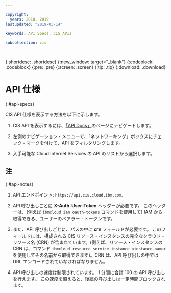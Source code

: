 ```yaml
---

copyright:
  years: 2018, 2019
lastupdated: "2019-03-14"

keywords: API Specs, CIS APIs

subcollection: cis

---
```



{:shortdesc: .shortdesc}
{:new_window: target="_blank"}
{:codeblock: .codeblock}
{:pre: .pre}
{:screen: .screen}
{:tip: .tip}
{:download: .download}

# API 仕様
{:#api-specs}

CIS API 仕様を表示する方法を以下に示します。 

1. CIS API を表示するには、[「API Docs」](/apidocs/)のページにナビゲートします。 

2. 左側のナビゲーション・メニューで、「ネットワーキング」ボックスにチェック・マークを付けて、API をフィルタリングします。

3. 入手可能な Cloud Internet Services の API のリストから選択します。


## 注
{:#api-notes}

1. API エンドポイント: `https://api.cis.cloud.ibm.com`.

2. API 呼び出しごとに **X-Auth-User-Token** ヘッダーが必要です。 このヘッダーは、(例えば `ibmcloud iam oauth-tokens` コマンドを使用して) IAM から取得できる、ユーザーのベアラー・トークンです。

3. また、API 呼び出しごとに、パスの中に **crn** フィールドが必要です。 このフィールドには、構成される CIS リソース・インスタンスの完全なクラウド・リソース名 (CRN) が含まれています。(例えば、リソース・インスタンスの CRN は、コマンド `ibmcloud resource service-instance <instance-name>` を使用してその名前から取得できます)。CRN は、API 呼び出しの中では URL エンコードされていなければなりません。

4. API 呼び出しの速度は制限されています。 1 分間に合計 100 の API 呼び出しを行えます。 この速度を超えると、後続の呼び出しは一定時間ブロックされます。
